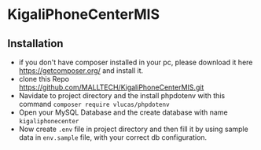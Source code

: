 # KigaliPhoneCenterMIS

## Installation
* if you don't have composer installed in your pc, please download it here https://getcomposer.org/ and install it.
* clone this Repo https://github.com/MALLTECH/KigaliPhoneCenterMIS.git
* Navidate to project directory and the install phpdotenv with this command `composer require vlucas/phpdotenv`
* Open your MySQL Database and the create database with name `kigaliphonecenter`
* Now create `.env` file in project directory and then fill it by using sample data in `env.sample` file, with your correct db configuration.